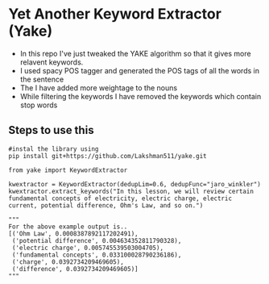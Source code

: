# Yet Another Keyword Extractor (Yake)

* In this repo I've just tweaked the YAKE algorithm so that it gives more relavent keywords.
* I used spacy POS tagger and generated the POS tags of all the words in the sentence
* The I have added more weightage to the nouns
* While filtering the keywords I have removed the keywords which contain stop words

## Steps to use this
```
#instal the library using
pip install git+https://github.com/Lakshman511/yake.git

from yake import KeywordExtractor

kwextractor = KeywordExtractor(dedupLim=0.6, dedupFunc="jaro_winkler")
kwextractor.extract_keywords("In this lesson, we will review certain fundamental concepts of electricity, electric charge, electric current, potential difference, Ohm's Law, and so on.")

"""
For the above example output is..
[('Ohm Law', 0.0008387892117202491),
 ('potential difference', 0.004634352811790328),
 ('electric charge', 0.005745539503004705),
 ('fundamental concepts', 0.033100028790236186),
 ('charge', 0.0392734209469605),
 ('difference', 0.0392734209469605)]
"""
```

